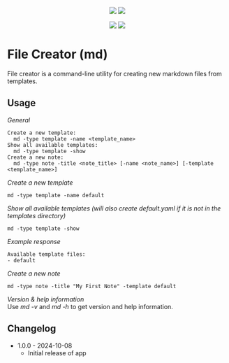 <p align="center">
<a href="https://github.com/mojoaar/md-app"><img src="https://img.shields.io/github/last-commit/mojoaar/md-app"></a>
<a href="https://github.com/mojoaar/md-app"><img src="https://img.shields.io/github/contributors/mojoaar/md-app"></a>
</p>
<p align="center">
<a href="https://technet.cc"><img src="https://img.shields.io/badge/technet.cc-Blog-blue"></a>
<a href="https://twitter.com/mojoaar"><img src="https://img.shields.io/twitter/follow/mojoaar?style=social"></a>
</p>

# File Creator (md)
File creator is a command-line utility for creating new markdown files from templates.

## Usage

*General*
```
Create a new template:
  md -type template -name <template_name>
Show all available templates:
  md -type template -show
Create a new note:
  md -type note -title <note_title> [-name <note_name>] [-template <template_name>]
```

*Create a new template*
```
md -type template -name default
```

*Show all available templates (will also create default.yaml if it is not in the templates directory)*
```
md -type template -show
```

*Example response*
```
Available template files:
- default
```

*Create a new note*
```
md -type note -title "My First Note" -template default
```

*Version & help information*  
Use *md -v* and *md -h* to get version and help information.

## Changelog
* 1.0.0 - 2024-10-08
  * Initial release of app